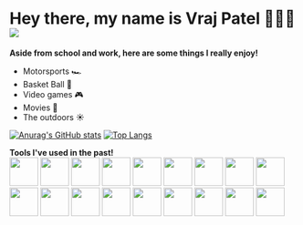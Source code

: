 ### <h1> Hey there, my name is Vraj Patel 🙋🏾‍♂️ ![](https://komarev.com/ghpvc/?username=Vraj-P&color=blue&label=Number+Of+Stalkers)</h1> 
<b>Aside from school and work, here are some things I really enjoy!</b>

- Motorsports 🏎
- Basket Ball 🏀
- Video games 🎮
- Movies 🍿
- The outdoors ☀️

[![Anurag's GitHub stats](https://github-readme-stats.vercel.app/api?username=Vraj-P&show_icons=true&include_all_commits=true&count_private=true)](https://github.com/anuraghazra/github-readme-stats)
[![Top Langs](https://github-readme-stats.vercel.app/api/top-langs/?username=Vraj-P&layout=compact)](https://github.com/anuraghazra/github-readme-stats)

<b>Tools I've used in the past!</b> <br />
<img src="https://cdn.jsdelivr.net/gh/devicons/devicon/icons/html5/html5-original-wordmark.svg" width="50" height="50"/>
<img src="https://cdn.jsdelivr.net/gh/devicons/devicon/icons/css3/css3-original-wordmark.svg" width="50" height="50"/>
<img src="https://cdn.jsdelivr.net/gh/devicons/devicon/icons/javascript/javascript-plain.svg" width="50" height="50" />
<img src="https://cdn.jsdelivr.net/gh/devicons/devicon/icons/react/react-original-wordmark.svg" width="50" height="50"/>
<img src="https://cdn.jsdelivr.net/gh/devicons/devicon/icons/nextjs/nextjs-line.svg" width="50" height="50" />
<img src="https://cdn.jsdelivr.net/gh/devicons/devicon/icons/redux/redux-original.svg" width="50" height="50"/>
<img src="https://cdn.jsdelivr.net/gh/devicons/devicon/icons/python/python-original-wordmark.svg" width="50" height="50"/>
<img src="https://cdn.jsdelivr.net/gh/devicons/devicon/icons/typescript/typescript-original.svg" width="50" height="50"/>
<img src="https://cdn.jsdelivr.net/gh/devicons/devicon/icons/cplusplus/cplusplus-original.svg" width="50" height="50"/>
<img src="https://cdn.jsdelivr.net/gh/devicons/devicon/icons/c/c-original.svg" width="50" height="50"/>
<img src="https://cdn.jsdelivr.net/gh/devicons/devicon/icons/arduino/arduino-original-wordmark.svg" width="50" height="50"/>
<img src="https://cdn.jsdelivr.net/gh/devicons/devicon/icons/sass/sass-original.svg" width="50" height="50"/>
<img src="https://cdn.jsdelivr.net/gh/devicons/devicon/icons/jira/jira-original.svg" width="50" height="50"/>
<img src="https://cdn.jsdelivr.net/gh/devicons/devicon/icons/jest/jest-plain.svg" width="50" height="50"/>
<img src="https://cdn.jsdelivr.net/gh/devicons/devicon/icons/bash/bash-plain.svg" width="50" height="50"/>
<img src="https://cdn.jsdelivr.net/gh/devicons/devicon/icons/github/github-original.svg" width="50" height="50"/>
<img src="https://cdn.jsdelivr.net/gh/devicons/devicon/icons/git/git-original.svg" width="50" height="50"/>
<img src="https://cdn.jsdelivr.net/gh/devicons/devicon/icons/npm/npm-original-wordmark.svg" width="50" height="50"/>

<!--
**Vraj-P/Vraj-P** is a ✨ _special_ ✨ repository because its `README.md` (this file) appears on your GitHub profile.

Here are some ideas to get you started:

- 🔭 I’m currently working on finding a winter 2023 co-op
- 🌱 I’m currently learning database systems
- 💬 Ask me about how I found an interest in software development
- 📫 How to reach me: v227pate@uwaterloo.ca
- 😄 Pronouns: He/Him
- ⚡ Fun fact: I enjoy cars 
-->
